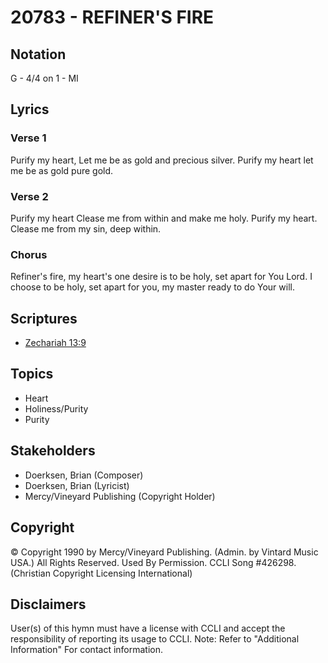 # 20783 - REFINER'S FIRE

## Notation

G - 4/4 on 1 - MI

## Lyrics

### Verse 1

Purify my heart, Let me be as gold and precious silver. Purify my heart let me be as gold pure gold.

### Verse 2

Purify my heart Clease me from within and make me holy. Purify my heart. Clease me from my sin, deep within.

### Chorus

Refiner's fire, my heart's one desire is to be holy, set apart for You Lord. I choose to be holy, set apart for you, my master ready to do Your will. 


## Scriptures

- [Zechariah 13:9](https://www.biblegateway.com/passage/?search=Zechariah%2013%3A9)

## Topics

- Heart
- Holiness/Purity
- Purity

## Stakeholders

- Doerksen, Brian (Composer)
- Doerksen, Brian (Lyricist)
- Mercy/Vineyard Publishing (Copyright Holder)

## Copyright

© Copyright 1990 by Mercy/Vineyard Publishing. (Admin. by Vintard Music USA.) All Rights Reserved. Used By Permission. CCLI Song #426298.
(Christian Copyright Licensing International)

## Disclaimers

User(s) of this hymn must have a license with CCLI and accept the responsibility of reporting its usage to CCLI.
Note: Refer to "Additional Information" For contact information.

